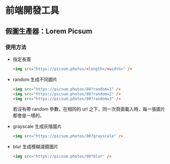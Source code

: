 # 前端開發工具

## 假圖生產器：Lorem Picsum

### 使用方法

- 指定長寬

  ```html
  <img src="https://picsum.photos/<length>/<width>" />
  ```

- random 生成不同圖片

  ```html
  <img src="https://picsum.photos/80?random=1" />
  <img src="https://picsum.photos/80?random=2" />
  <img src="https://picsum.photos/80?random=3" />
  ```

  若沒有帶 random 參數，在相同的 url 之下，同一次頁面載入時，每一張圖片都會是一樣的。

- grayscale 生成灰階圖片

  ```html
  <img src="https://picsum.photos/80?grayscale" />
  ```

- blur 生成模糊濾鏡圖片

  ```html
  <img src="https://picsum.photos/80?blur" />
  ```
